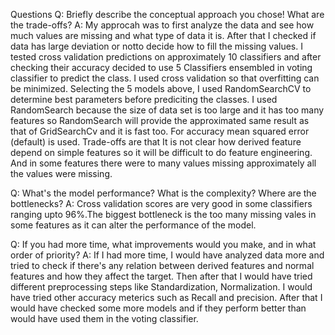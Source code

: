 Questions
Q: Briefly describe the conceptual approach you chose! What are the trade-offs?
A: My approcah was to first analyze the data and see how much values are missing and what type of data it is. After that I checked if data has large deviation or notto decide how to fill the missing values. I tested cross validation predictions on approximately 10 classifiers and after checking their accuracy decided to use 5 Classifiers ensembled in voting classifier to predict the class. I used cross validation so that overfitting can be minimized. Selecting the 5 models above, I used RandomSearchCV to determine best parameters before prediciting the classes. I used RandomSearch because the size of data set is too large and it has too many features so RandomSearch will provide the approximated same result as that of GridSearchCv and it is fast too. For accuracy mean squared error (default) is used. Trade-offs are that It is not clear how derived feature depend on simple features so it will be difficult to do feature engineering. And in some features there were to many values missing approximately all the values were missing.

Q: What's the model performance? What is the complexity? Where are the bottlenecks?
A: Cross validation scores are very good in some classifiers ranging upto 96%.The biggest bottleneck is the too many missing vales in some features as it can alter the performance of the model.

Q: If you had more time, what improvements would you make, and in what order of priority?
A: If I had more time, I would have analyzed data more and tried to check if there's any relation between derived features and normal features and how they affect the target. Then after that I would have tried different preprocessing steps like Standardization, Normalization. I would have tried other accuracy meterics such as Recall and precision. After that I would have checked some more models and if they perform better than would have used them in the voting classifier.
